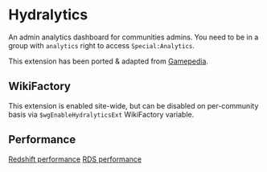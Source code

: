 # Hydralytics
An admin analytics dashboard for communities admins. You need to be in a group with `analytics` right to access `Special:Analytics`.

This extension has been ported & adapted from [Gamepedia](https://gitlab.com/hydrawiki/extensions/hydralytics/).  

## WikiFactory

This extension is enabled site-wide, but can be disabled on per-community basis via `$wgEnableHydralyticsExt` WikiFactory variable.

## Performance

[Redshift performance](https://metrics.wikia-inc.com/d/Jve53jvWz/redshift?orgId=1)
[RDS performance](https://console.aws.amazon.com/rds/home?region=us-east-1#database:id=wikianalytics;is-cluster=false;tab=monitoring)
